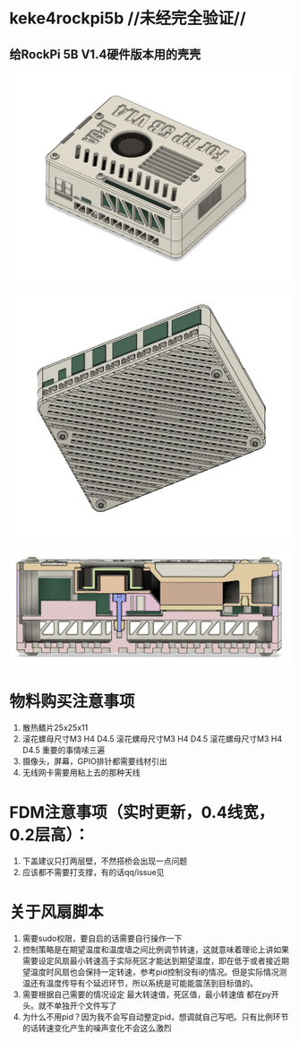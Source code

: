 # keke4rockpi5b //**未经完全验证**//
## 给RockPi 5B V1.4硬件版本用的壳壳

![上图](/img/P1.jpg "上图")

![下图](/img/P2.jpg "下图")

![风道剖视图](/img/P3.jpg "风道剖视图")

# 物料购买注意事项
1. 散热鳍片25x25x11
2.  滚花螺母尺寸M3 H4 D4.5
    滚花螺母尺寸M3 H4 D4.5
    滚花螺母尺寸M3 H4 D4.5
    重要的事情嗦三遍
3. 摄像头，屏幕，GPIO排针都需要线材引出
4. 无线网卡需要用粘上去的那种天线

# FDM注意事项（实时更新，0.4线宽，0.2层高）：
1. 下盖建议只打两层壁，不然搭桥会出现一点问题
2. 应该都不需要打支撑，有的话qq/issue见

# 关于风扇脚本
1. 需要sudo权限，要自启的话需要自行操作一下
2. 控制策略是在期望温度和温度墙之间比例调节转速，这就意味着理论上讲如果需要设定风扇最小转速高于实际死区才能达到期望温度，即在低于或者接近期望温度时风扇也会保持一定转速，参考pid控制没有i的情况。但是实际情况测温还有温度传导有个延迟环节，所以系统是可能能震荡到目标值的。
3. 需要根据自己需要的情况设定 最大转速值，死区值，最小转速值 都在py开头。就不单独开个文件写了
4. 为什么不用pid？因为我不会写自动整定pid，想调就自己写吧。只有比例环节的话转速变化产生的噪声变化不会这么激烈
